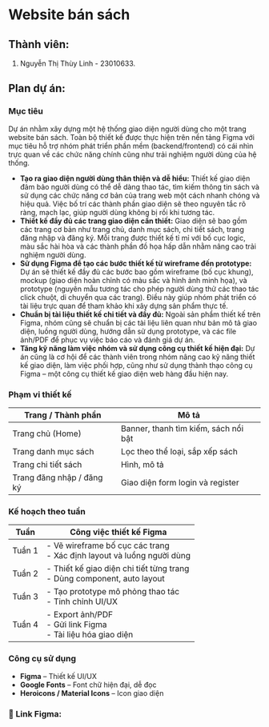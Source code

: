 # Website bán sách
## Thành viên: 
1. Nguyễn Thị Thùy Linh - 23010633.
## Plan dự án:
### Mục tiêu
Dự án nhằm xây dựng một hệ thống giao diện người dùng cho một trang website bán sách. Toàn bộ thiết kế được thực hiện trên nền tảng Figma với mục tiêu hỗ trợ nhóm phát triển phần mềm (backend/frontend) có cái nhìn trực quan về các chức năng chính cũng như trải nghiệm người dùng của hệ thống.
- **Tạo ra giao diện người dùng thân thiện và dễ hiểu:** Thiết kế giao diện đảm bảo người dùng có thể dễ dàng thao tác, tìm kiếm thông tin sách và sử dụng các chức năng cơ bản của trang web một cách nhanh chóng và hiệu quả. Việc bố trí các thành phần giao diện sẽ theo nguyên tắc rõ ràng, mạch lạc, giúp người dùng không bị rối khi tương tác.
- **Thiết kế đầy đủ các trang giao diện cần thiết:** Giao diện sẽ bao gồm các trang cơ bản như trang chủ, danh mục sách, chi tiết sách, trang đăng nhập và đăng ký. Mỗi trang được thiết kế tỉ mỉ với bố cục logic, màu sắc hài hòa và các thành phần đồ họa hấp dẫn nhằm nâng cao trải nghiệm người dùng.
- **Sử dụng Figma để tạo các bước thiết kế từ wireframe đến prototype:** Dự án sẽ thiết kế đầy đủ các bước bao gồm wireframe (bố cục khung), mockup (giao diện hoàn chỉnh có màu sắc và hình ảnh minh họa), và prototype (nguyên mẫu tương tác cho phép người dùng thử các thao tác click chuột, di chuyển qua các trang). Điều này giúp nhóm phát triển có tài liệu trực quan để tham khảo khi xây dựng sản phẩm thực tế.
- **Chuẩn bị tài liệu thiết kế chi tiết và đầy đủ:** Ngoài sản phẩm thiết kế trên Figma, nhóm cũng sẽ chuẩn bị các tài liệu liên quan như bản mô tả giao diện, luồng người dùng, hướng dẫn sử dụng prototype, và các file ảnh/PDF để phục vụ việc báo cáo và đánh giá dự án.
- **Tăng kỹ năng làm việc nhóm và sử dụng công cụ thiết kế hiện đại:** Dự án cũng là cơ hội để các thành viên trong nhóm nâng cao kỹ năng thiết kế giao diện, làm việc phối hợp, cũng như sử dụng thành thạo công cụ Figma – một công cụ thiết kế giao diện web hàng đầu hiện nay.

### Phạm vi thiết kế
| Trang / Thành phần              | Mô tả                                                                 |
|----------------------------------|-----------------------------------------------------------------------|
| Trang chủ (Home)                | Banner, thanh tìm kiếm, sách nổi bật                                 |
| Trang danh mục sách             | Lọc theo thể loại, sắp xếp sách                                      |
| Trang chi tiết sách             | Hình, mô tả                                     |
| Trang đăng nhập / đăng ký      | Giao diện form login và register                                     |

### Kế hoạch theo tuần
| Tuần       | Công việc thiết kế Figma                                               |
|------------|------------------------------------------------------------------------|
| Tuần 1     | - Vẽ wireframe bố cục các trang<br>- Xác định layout và luồng người dùng |
| Tuần 2     | - Thiết kế giao diện chi tiết từng trang<br>- Dùng component, auto layout |
| Tuần 3     | - Tạo prototype mô phỏng thao tác<br>- Tinh chỉnh UI/UX               |
| Tuần 4     | - Export ảnh/PDF<br>- Gửi link Figma<br>- Tài liệu hóa giao diện      |

### Công cụ sử dụng
- **Figma** – Thiết kế UI/UX
- **Google Fonts** – Font chữ hiện đại, dễ đọc
- **Heroicons / Material Icons** – Icon giao diện

### 🔗 Link Figma:


